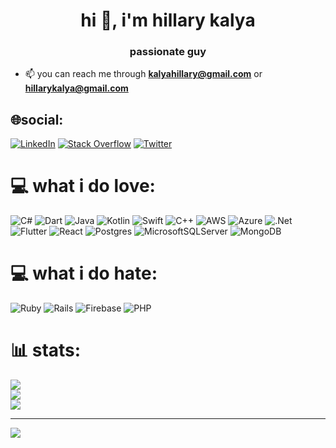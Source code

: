 <h1 align="center">hi 👋, i'm hillary kalya</h1>
<h3 align="center">passionate guy</h3>


- 📫 you can reach me through **kalyahillary@gmail.com** or **hillarykalya@gmail.com**


## 🌐social:
[![LinkedIn](https://img.shields.io/badge/LinkedIn-%230077B5.svg?logo=linkedin&logoColor=white)](https://linkedin.com/in/Hillarie-kip) [![Stack Overflow](https://img.shields.io/badge/-Stackoverflow-FE7A16?logo=stack-overflow&logoColor=white)](https://stackoverflow.com/users/Hillarie-kip) [![Twitter](https://img.shields.io/badge/Twitter-%231DA1F2.svg?logo=Twitter&logoColor=white)](https://twitter.com/WhackPanther) 

# 💻 what i do love:
![C#](https://img.shields.io/badge/c%23-%23239120.svg?style=for-the-badge&logo=csharp&logoColor=white) ![Dart](https://img.shields.io/badge/dart-%230175C2.svg?style=for-the-badge&logo=dart&logoColor=white) ![Java](https://img.shields.io/badge/java-%23ED8B00.svg?style=for-the-badge&logo=openjdk&logoColor=white) ![Kotlin](https://img.shields.io/badge/kotlin-%237F52FF.svg?style=for-the-badge&logo=kotlin&logoColor=white) ![Swift](https://img.shields.io/badge/swift-F54A2A?style=for-the-badge&logo=swift&logoColor=white) ![C++](https://img.shields.io/badge/c++-%2300599C.svg?style=for-the-badge&logo=c%2B%2B&logoColor=white) ![AWS](https://img.shields.io/badge/AWS-%23FF9900.svg?style=for-the-badge&logo=amazon-aws&logoColor=white) ![Azure](https://img.shields.io/badge/azure-%230072C6.svg?style=for-the-badge&logo=microsoftazure&logoColor=white) ![.Net](https://img.shields.io/badge/.NET-5C2D91?style=for-the-badge&logo=.net&logoColor=white) ![Flutter](https://img.shields.io/badge/Flutter-%2302569B.svg?style=for-the-badge&logo=Flutter&logoColor=white) ![React](https://img.shields.io/badge/react-%2320232a.svg?style=for-the-badge&logo=react&logoColor=%2361DAFB) ![Postgres](https://img.shields.io/badge/postgres-%23316192.svg?style=for-the-badge&logo=postgresql&logoColor=white) ![MicrosoftSQLServer](https://img.shields.io/badge/Microsoft%20SQL%20Server-CC2927?style=for-the-badge&logo=microsoft%20sql%20server&logoColor=white) ![MongoDB](https://img.shields.io/badge/MongoDB-%234ea94b.svg?style=for-the-badge&logo=mongodb&logoColor=white)

# 💻 what i do hate:
![Ruby](https://img.shields.io/badge/ruby-%23CC342D.svg?style=plastic&logo=ruby&logoColor=white) ![Rails](https://img.shields.io/badge/rails-%23CC0000.svg?style=plastic&logo=ruby-on-rails&logoColor=white) ![Firebase](https://img.shields.io/badge/Firebase-039BE5?style=plastic&logo=Firebase&logoColor=white) ![PHP](https://img.shields.io/badge/php-%23777BB4.svg?style=plastic&logo=php&logoColor=white)


# 📊 stats:
![](https://github-readme-stats.vercel.app/api?username=Hillarie-kip&theme=merko&hide_border=false&include_all_commits=true&count_private=true)<br/>
![](https://github-readme-streak-stats.herokuapp.com/?user=Hillarie-kip&theme=merko&hide_border=false)<br/>
![](https://github-readme-stats.vercel.app/api/top-langs/?username=Hillarie-kip&theme=merko&hide_border=false&include_all_commits=true&count_private=true&layout=compact)

---
[![](https://visitcount.itsvg.in/api?id=Hillarie-kip&icon=2&color=0)](https://visitcount.itsvg.in)







